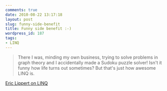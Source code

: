 ```yaml
---
comments: true
date: 2010-08-22 13:17:18
layout: post
slug: funny-side-benefit
title: Funny side benefit :-)
wordpress_id: 187
tags:
- LINQ
---
```


> There I was, minding my own business, trying to solve problems in graph theory and I accidentally made a Sudoku puzzle solver! Isn't it funny how life turns out sometimes? But that's just how awesome LINQ is.

[Eric Lippert on LINQ](http://blogs.msdn.com/b/ericlippert/archive/2010/07/29/graph-colouring-part-five.aspx)
